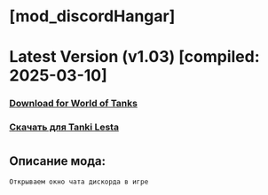# [mod_discordHangar]
# Latest Version (v1.03) [compiled: 2025-03-10]
### [**Download for World of Tanks**](https://github.com/spoter/spoter-mods/releases/download/latest/mod_discordHangar.zip)
### [**Скачать для Tanki Lesta**](https://github.com/spoter/spoter-mods/releases/download/latest/mod_discordHangar_RU.zip)
#
## Описание мода:
    Открываем окно чата дискорда в игре







